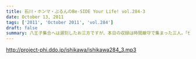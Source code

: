 ```yaml
---
title: 石川・ホンマ・ぶるんのBe-SIDE Your Life! vol.284-3
date: October 13, 2011
tags: ['2011', 'October 2011', 'vol.284']
draft: false
summary: 八王子集合へは遅刻したお三方ですが、本日の収録は時間厳守で集まった三人。「仕事無」Tシャツをはおったリスナーも学園祭に来てくれたようですが・・・そういえば、NAMAEもいただいた「仕事無」Tシャツ。まだ袖を通していないなぁ。NAMAE
---
```


http://project-phi.ddo.jp/ishikawa/ishikawa284_3.mp3